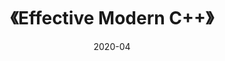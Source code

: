 ---
title: 《Effective Modern C++》
page: readings
score: 4
comment: 介绍了 C++11 与 C++14 中相关的内容，整体还是不错的
date: 2020-04
douban: https://book.douban.com/subject/25923597/
tags: 
- Cpp
---